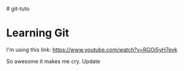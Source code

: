 \# git-tuto
# Learning Git 
I'm using this link: https://www.youtube.com/watch?v=RGOj5yH7evk


So awesome it makes me cry. Update
